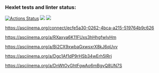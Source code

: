 ### Hexlet tests and linter status:
[![Actions Status](https://github.com/aimark/fullstack-javascript-project-lvl1/workflows/hexlet-check/badge.svg)](https://github.com/aimark/fullstack-javascript-project-lvl1/actions)
<a href="https://codeclimate.com/github/aimark/fullstack-javascript-project-lvl1/maintainability"><img src="https://api.codeclimate.com/v1/badges/68a087b87362280f5d30/maintainability" /></a>
<a href="https://codeclimate.com/github/aimark/fullstack-javascript-project-lvl1/test_coverage"><img src="https://api.codeclimate.com/v1/badges/68a087b87362280f5d30/test_coverage" /></a>

https://asciinema.org/connect/ecfe5a30-0262-4bca-a215-519764b9c626

https://asciinema.org/a/RXaxya6K11FUxs3hHhgfwIyHm

https://asciinema.org/a/Bi2CX9xwbaGxwsxrX8kJ6qUvv

https://asciinema.org/a/Dgc1Af1dP9rHSb34wErh5lRri

https://asciinema.org/a/DnWtOyGhtFgwAo6mBgyQ8UN7S
